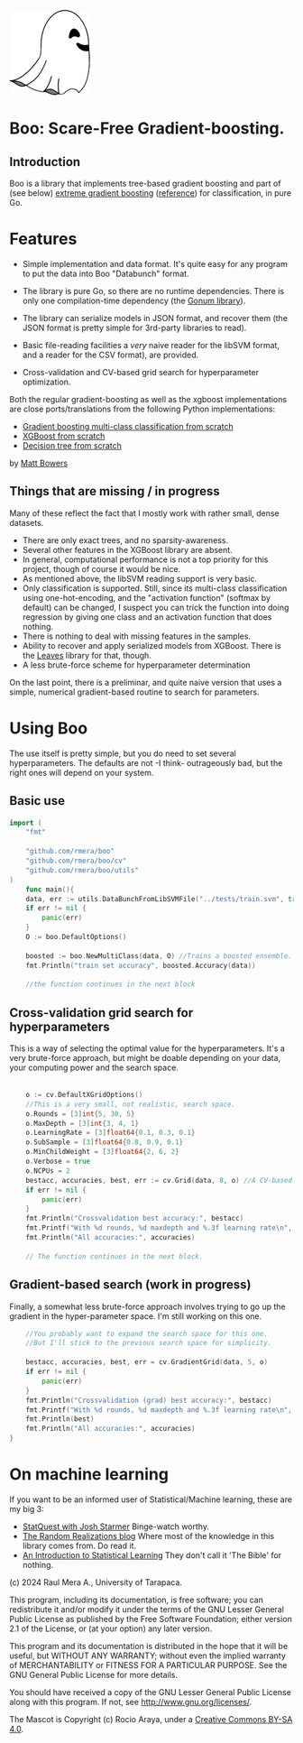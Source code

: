 ![Boo](graphics/fantasmita.png)


# Boo: Scare-Free Gradient-boosting.

## Introduction

Boo is a library that implements tree-based gradient boosting
and part of (see below)  [extreme gradient boosting](https://github.com/dmlc/xgboost) ([reference](https://arxiv.org/abs/1603.02754)) for classification, in pure Go. 

# Features


* Simple implementation and data format. It's quite easy for any program to put the data into Boo "Databunch" format.

* The library is pure Go, so there are no runtime dependencies. There is only one compilation-time dependency (the [Gonum library](www.gonum.org)).

* The library can serialize models in JSON format, and recover them (the JSON format is pretty simple for 3rd-party libraries to read). 

* Basic file-reading  facilities a _very_ naive
reader for the libSVM format, and a reader for the CSV format), are provided.

* Cross-validation and CV-based grid search for hyperparameter optimization.



Both the regular gradient-boosting as well as the xgboost implementations are close ports/translations from the following Python implementations:

* [Gradient boosting multi-class classification from scratch](https://randomrealizations.com/posts/gradient-boosting-multi-class-classification-from-scratch/)
* [XGBoost from scratch](https://randomrealizations.com/posts/xgboost-from-scratch/)
* [Decision tree from scratch](https://randomrealizations.com/posts/decision-tree-from-scratch/)

by [Matt Bowers](https://github.com/mcb00)


## Things that are missing / in progress

Many of these reflect the fact that I mostly work with rather small, dense datasets. 

* There are only exact trees, and no sparsity-awareness.
* Several other features in the XGBoost library are absent.
* In general, computational performance is not a top priority for this project, though of course it would be nice.
* As mentioned above, the libSVM reading support is very basic. 
* Only classification is supported. Still, since its  multi-class classification using one-hot-encoding, and the "activation function" (softmax by default) can be changed, I suspect you can trick the function into doing regression by giving one class and an activation function that does nothing.
* There is nothing to deal with missing features in the samples.
* Ability to recover and apply serialized models from XGBoost. There is the [Leaves](https://github.com/dmitryikh/leaves) library for that, though.
* A less brute-force scheme for hyperparameter determination

On the last point, there is a preliminar, and quite naive version that uses a simple, numerical gradient-based routine to 
search for parameters.

# Using Boo

The use itself is pretty simple, but you do need to set several hyperparameters. 
The defaults are not -I think- outrageously bad, but the right ones will depend on your system.

## Basic use

```go
import (
	"fmt"

	"github.com/rmera/boo"
	"github.com/rmera/boo/cv"
	"github.com/rmera/boo/utils"
)
    func main(){
	data, err := utils.DataBunchFromLibSVMFile("../tests/train.svm", true)
	if err != nil {
		panic(err)
	}
	O := boo.DefaultOptions()
    
    boosted := boo.NewMultiClass(data, O) //Trains a boosted ensemble.
	fmt.Println("train set accuracy", boosted.Accuracy(data))

    //the function continues in the next block

```
## Cross-validation grid search for hyperparameters

This is a way of selecting the optimal value for the hyperparameters.
It's a very brute-force approach, but might be doable depending on your data,
your computing power and the search space.

```go

	o := cv.DefaultXGridOptions()
    //This is a very small, not realistic, search space.
	o.Rounds = [3]int{5, 30, 5}
	o.MaxDepth = [3]int{3, 4, 1}
	o.LearningRate = [3]float64{0.1, 0.3, 0.1}
	o.SubSample = [3]float64{0.8, 0.9, 0.1}
	o.MinChildWeight = [3]float64{2, 6, 2}
	o.Verbose = true
	o.NCPUs = 2
	bestacc, accuracies, best, err := cv.Grid(data, 8, o) //A CV-based grid search for the best hyperparameters.
	if err != nil {
		panic(err)
	}
	fmt.Println("Crossvalidation best accuracy:", bestacc)
	fmt.Printf("With %d rounds, %d maxdepth and %.3f learning rate\n", best.Rounds, best.MaxDepth, best.LearningRate)
	fmt.Println("All accuracies:", accuracies)
    
    // The function continues in the next block.

```

## Gradient-based search (work in progress)

Finally, a somewhat less brute-force approach involves trying to go up the gradient in the hyper-parameter space.
I'm still working on this one.

```go
	//You probably want to expand the search space for this one.
    //But I'll stick to the previous search space for simplicity.

	bestacc, accuracies, best, err = cv.GradientGrid(data, 5, o)
	if err != nil {
		panic(err)
	}
	fmt.Println("Crossvalidation (grad) best accuracy:", bestacc)
	fmt.Printf("With %d rounds, %d maxdepth and %.3f learning rate\n", best.Rounds, best.MaxDepth, best.LearningRate)
	fmt.Println(best)
	fmt.Println("All accuracies:", accuracies)
}

```


# On machine learning

If you want to be an informed user of Statistical/Machine learning, these are my big 3:

* [StatQuest with Josh Starmer](https://www.youtube.com/@statquest) Binge-watch worthy.
* [The Random Realizations blog](https://randomrealizations.com) Where most of the knowledge in this library comes from. Do read it.
* [An Introduction to Statistical Learning](https://www.statlearning.com/) They don't call it 'The Bible' for nothing.

(c) 2024 Raul Mera A., University of Tarapaca.

This program, including its documentation, 
is free software; you can redistribute it and/or modify
it under the terms of the GNU Lesser General Public License as 
published by the Free Software Foundation; either version 2.1 of the 
License, or (at your option) any later version.
          
This program and its documentation is distributed in the hope that 
it will be useful, but WITHOUT ANY WARRANTY; without even the 
implied warranty of MERCHANTABILITY or FITNESS FOR A PARTICULAR 
PURPOSE.  See the GNU General Public License for more details.
                    
You should have received a copy of the GNU Lesser General 
Public License along with this program. If not, see 
<http://www.gnu.org/licenses/>. 

The Mascot is Copyright (c) Rocio Araya, under a [Creative Commons BY-SA 4.0](https://creativecommons.org/licenses/by-sa/4.0/).

